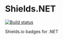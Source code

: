 # Shields.NET

[![Build status](https://ci.appveyor.com/api/projects/status/58g3ky0jvx3w1kly?svg=true)](https://ci.appveyor.com/project/Stephanvs/shields-net)

Shields.io badges for .NET
